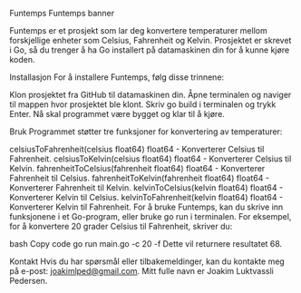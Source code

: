 Funtemps
Funtemps banner

Funtemps er et prosjekt som lar deg konvertere temperaturer mellom forskjellige enheter som Celsius, Fahrenheit og Kelvin. Prosjektet er skrevet i Go, så du trenger å ha Go installert på datamaskinen din for å kunne kjøre koden.

Installasjon
For å installere Funtemps, følg disse trinnene:

Klon prosjektet fra GitHub til datamaskinen din.
Åpne terminalen og naviger til mappen hvor prosjektet ble klont.
Skriv go build i terminalen og trykk Enter.
Nå skal programmet være bygget og klar til å kjøre.

Bruk
Programmet støtter tre funksjoner for konvertering av temperaturer:

celsiusToFahrenheit(celsius float64) float64 - Konverterer Celsius til Fahrenheit.
celsiusToKelvin(celsius float64) float64 - Konverterer Celsius til Kelvin.
fahrenheitToCelsius(fahrenheit float64) float64 - Konverterer Fahrenheit til Celsius.
fahrenheitToKelvin(fahrenheit float64) float64 - Konverterer Fahrenheit til Kelvin.
kelvinToCelsius(kelvin float64) float64 - Konverterer Kelvin til Celsius.
kelvinToFahrenheit(kelvin float64) float64 - Konverterer Kelvin til Fahrenheit.
For å bruke Funtemps, kan du skrive inn funksjonene i et Go-program, eller bruke go run i terminalen. For eksempel, for å konvertere 20 grader Celsius til Fahrenheit, skriver du:

bash
Copy code
go run main.go -c 20 -f
Dette vil returnere resultatet 68.

Kontakt
Hvis du har spørsmål eller tilbakemeldinger, kan du kontakte meg på e-post: joakimlped@gmail.com. Mitt fulle navn er Joakim Luktvassli Pedersen.
